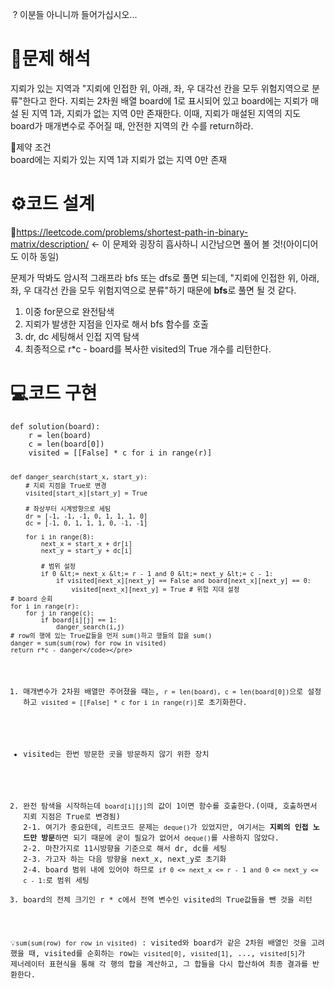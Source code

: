 <p><img alt="" src="https://velog.velcdn.com/images/csj0209/post/ee7db647-630b-4747-9410-c54137015c03/image.png" />
? 이분들 아니니까 들어가십시오...</p>
<h1 id="📜문제-해석">📜문제 해석</h1>
<p>지뢰가 있는 지역과 &quot;지뢰에 인접한 위, 아래, 좌, 우 대각선 칸을 모두 위험지역으로 분류&quot;한다고 한다.
지뢰는 2차원 배열 board에 1로 표시되어 있고 board에는 지뢰가 매설 된 지역 1과, 지뢰가 없는 지역 0만 존재한다.
이때, 지뢰가 매설된 지역의 지도 board가 매개변수로 주어질 때, 안전한 지역의 칸 수를 return하라.</p>
<p>🚧제약 조건<br />board에는 지뢰가 있는 지역 1과 지뢰가 없는 지역 0만 존재</p>
<h1 id="⚙️코드-설계">⚙️코드 설계</h1>
<p>🔎<a href="https://leetcode.com/problems/shortest-path-in-binary-matrix/description/">https://leetcode.com/problems/shortest-path-in-binary-matrix/description/</a> &lt;- 이 문제와 굉장히 흡사하니 시간남으면 풀어 볼 것!(아이디어도 이하 동일)</p>
<p>문제가 딱봐도 암시적 그래프라 bfs 또는 dfs로 풀면 되는데, &quot;지뢰에 인접한 위, 아래, 좌, 우 대각선 칸을 모두 위험지역으로 분류&quot;하기 때문에 <strong>bfs</strong>로 풀면 될 것 같다.</p>
<ol>
<li>이중 for문으로 완전탐색</li>
<li>지뢰가 발생한 지점을 인자로 해서 bfs 함수를 호출</li>
<li>dr, dc 세팅해서 인접 지역 탐색</li>
<li>최종적으로 r*c - board를 복사한 visited의 True 개수를 리턴한다.</li>
</ol>
<h1 id="💻코드-구현">💻코드 구현</h1>
<pre><code class="language-python">def solution(board):
    r = len(board)
    c = len(board[0])
    visited = [[False] * c for i in range(r)]

    def danger_search(start_x, start_y):
        # 지뢰 지점을 True로 변경
        visited[start_x][start_y] = True

        # 좌상부터 시계방향으로 세팅
        dr = [-1, -1, -1, 0, 1, 1, 1, 0]
        dc = [-1, 0, 1, 1, 1, 0, -1, -1]

        for i in range(8):
            next_x = start_x + dr[i]
            next_y = start_y + dc[i]

            # 범위 설정
            if 0 &lt;= next_x &lt;= r - 1 and 0 &lt;= next_y &lt;= c - 1:
                if visited[next_x][next_y] == False and board[next_x][next_y] == 0:
                    visited[next_x][next_y] = True # 위험 지대 설정
    # board 순회
    for i in range(r):
        for j in range(c):
            if board[i][j] == 1:
                danger_search(i,j)
    # row의 행에 있는 True값들을 먼저 sum()하고 행들의 합을 sum()
    danger = sum(sum(row) for row in visited)
    return r*c - danger</code></pre>
<ol>
<li>매개변수가 2차원 배열만 주어졌을 때는, <code>r = len(board), c = len(board[0])</code>으로 설정하고 <code>visited = [[False] * c for i in range(r)]</code>로 초기화한다.</li>
</ol>
<ul>
<li>visited는 한번 방문한 곳을 방문하지 않기 위한 장치</li>
</ul>
<ol start="2">
<li>완전 탐색을 시작하는데 <code>board[i][j]</code>의 값이 1이면 함수를 호출한다.(이때, 호출하면서 지뢰 지점은 True로 변경됨)
2-1. 여기가 중요한데, 리트코드 문제는 <code>deque()</code>가 있었지만, 여기서는 <strong>지뢰의 인접 노드만 방문</strong>하면 되기 때문에 굳이 필요가 없어서 <code>deque()</code>를 사용하지 않았다.
2-2. 마찬가지로 11시방향을 기준으로 해서 dr, dc를 세팅
2-3. 가고자 하는 다음 방향을 next_x, next_y로 초기화
2-4. board 범위 내에 있어야 하므로 <code>if 0 &lt;= next_x &lt;= r - 1 and 0 &lt;= next_y &lt;= c - 1:</code>로 범위 세팅</li>
<li>board의 전체 크기인 r * c에서 전역 변수인 visited의 True값들을 뺀 것을 리턴</li>
</ol>
<p>💡<code>sum(sum(row) for row in visited)</code> : visited와 board가 같은 2차원 배열인 것을 고려했을 때, visited를 순회하는 row는 <code>visited[0]</code>, <code>visited[1]</code>, ..., <code>visited[5]</code>가 
제너레이터 표현식을 통해 각 행의 합을 계산하고, 그 합들을 다시 합산하여 최종 결과를 반환한다.</p>